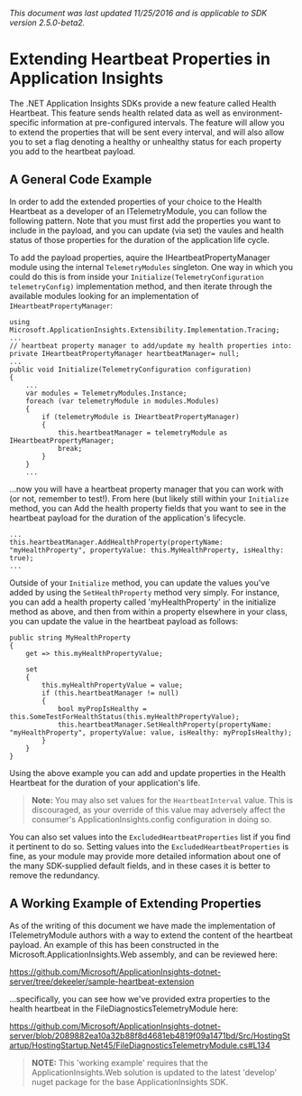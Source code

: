 _This document was last updated 11/25/2016 and is applicable to SDK version 2.5.0-beta2._

# Extending Heartbeat Properties in Application Insights #

The .NET Application Insights SDKs provide a new feature called Health Heartbeat. This feature
sends health related data as well as environment-specific information at pre-configured
intervals. The feature will allow you to extend the properties that will be sent every interval,
and will also allow you to set a flag denoting a healthy or unhealthy status for each property
you add to the heartbeat payload.

## A General Code Example ##

In order to add the extended properties of your choice to the Health Heartbeat as a developer
of an ITelemetryModule, you can follow the following pattern. Note that you must first add the
properties you want to include in the payload, and you can update (via set) the vaules and health
status of those properties for the duration of the application life cycle.

To add the payload properties, aquire the IHeartbeatPropertyManager module using the internal
`TelemetryModules` singleton. One way in which you could do this is from inside your 
`Initialize(TelemetryConfiguration telemetryConfig)` implementation method, and then iterate 
through the available modules looking for an implementation of `IHeartbeatPropertyManager`:

    using Microsoft.ApplicationInsights.Extensibility.Implementation.Tracing;
    ...
    // heartbeat property manager to add/update my health properties into:
    private IHeartbeatPropertyManager heartbeatManager= null;
    ...
    public void Initialize(TelemetryConfiguration configuration)
    {
        ...
        var modules = TelemetryModules.Instance;
        foreach (var telemetryModule in modules.Modules)
        {
            if (telemetryModule is IHeartbeatPropertyManager)
            {
                this.heartbeatManager = telemetryModule as IHeartbeatPropertyManager;
                break;
            }
        }
        ...

...now you will have a heartbeat property manager that you can work with (or not, remember to
test!). From here (but likely still within your `Initialize` method, you can Add the health
property fields that you want to see in the heartbeat payload for the duration of the
application's lifecycle.

    ...
    this.heartbeatManager.AddHealthProperty(propertyName: "myHealthProperty", propertyValue: this.MyHealthProperty, isHealthy: true);
    ...

Outside of your `Initialize` method, you can update the values you've added by using the 
`SetHealthProperty` method very simply. For instance, you can add a health property called 
'myHealthProperty' in the initialize method as above, and then from within a property elsewhere
in your class, you can update the value in the heartbeat payload as follows:

    public string MyHealthProperty
    {
        get => this.myHealthPropertyValue;

        set
        {
            this.myHealthPropertyValue = value;
            if (this.heartbeatManager != null)
            {
                bool myPropIsHealthy = this.SomeTestForHealthStatus(this.myHealthPropertyValue);
                this.heartbeatManager.SetHealthProperty(propertyName: "myHealthProperty", propertyValue: value, isHealthy: myPropIsHealthy);
            }
        }
    }

Using the above example you can add and update properties in the Health Heartbeat for the
duration of your application's life.

> **Note:** You may also set values for the `HeartbeatInterval` value. This is discouraged, as
your override of this value may adversely affect the consumer's ApplicationInsights.config
configuration in doing so.

You can also set values into the `ExcludedHeartbeatProperties` list if you find it pertinent to
do so.  Setting values into the `ExcludedHeartbeatProperties` is fine, as your module may provide
more detailed information about one of the many SDK-supplied default fields, and in these cases it
is better  to remove the redundancy.

## A Working Example of Extending Properties ##

As of the writing of this document we have made the implementation of ITelemetryModule authors
with a way to extend the content of the heartbeat payload. An example of this has been
constructed in the Microsoft.ApplicationInsights.Web assembly, and can be reviewed here:

https://github.com/Microsoft/ApplicationInsights-dotnet-server/tree/dekeeler/sample-heartbeat-extension

...specifically, you can see how we've provided extra properties to the health heartbeat in the
FileDiagnosticsTelemetryModule here:

https://github.com/Microsoft/ApplicationInsights-dotnet-server/blob/2089882ea10a32b88f8d4681eb4819f09a1471bd/Src/HostingStartup/HostingStartup.Net45/FileDiagnosticsTelemetryModule.cs#L134

> **NOTE:** This 'working example' requires that the ApplicationInsights.Web solution is updated to
the latest 'develop' nuget package for the base ApplicationInsights SDK.

